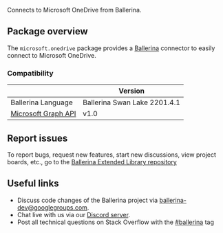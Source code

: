 Connects to Microsoft OneDrive from Ballerina.
## Package overview

The `microsoft.onedrive` package provides a [Ballerina](https://ballerina.io/) connector to easily connect to Microsoft OneDrive.

### Compatibility
|                                                                        | Version                      |
|------------------------------------------------------------------------|------------------------------|
| Ballerina Language                                                     | Ballerina Swan Lake 2201.4.1 |
| [Microsoft Graph API](https://docs.microsoft.com/en-us/graph/overview) | v1.0                         |

## Report issues
To report bugs, request new features, start new discussions, view project boards, etc., go to the [Ballerina Extended Library repository](https://github.com/ballerina-platform/ballerina-extended-library)

## Useful links
- Discuss code changes of the Ballerina project via [ballerina-dev@googlegroups.com](mailto:ballerina-dev@googlegroups.com).
- Chat live with us via our [Discord server](https://discord.gg/ballerinalang).
- Post all technical questions on Stack Overflow with the [#ballerina](https://stackoverflow.com/questions/tagged/ballerina) tag

